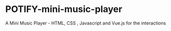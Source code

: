 # POTIFY-mini-music-player
A Mini Music Player - HTML, CSS , Javascript and Vue.js for the interactions 
